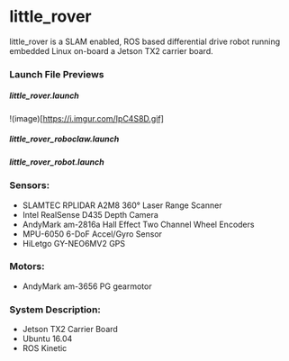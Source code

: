 # little_rover

little_rover is a SLAM enabled, ROS based differential
drive robot running embedded Linux on-board a Jetson TX2 carrier board.


### Launch File Previews
##### little_rover.launch
!(image)[https://i.imgur.com/IpC4S8D.gif]

##### little_rover_roboclaw.launch

##### little_rover_robot.launch


### Sensors:
* SLAMTEC RPLIDAR A2M8 360&deg; Laser Range Scanner
* Intel RealSense D435 Depth Camera
* AndyMark am-2816a Hall Effect Two Channel Wheel Encoders
* MPU-6050 6-DoF Accel/Gyro Sensor
* HiLetgo GY-NEO6MV2 GPS 

### Motors:
* AndyMark am-3656 PG gearmotor

### System Description:
* Jetson TX2 Carrier Board
* Ubuntu 16.04
* ROS Kinetic


